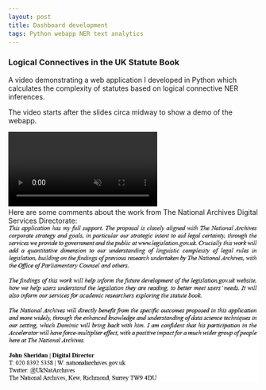 ```yaml
---
layout: post
title: Dashboard development
tags: Python webapp NER text analytics
---
```


### Logical Connectives in the UK Statute Book

A video demonstrating a web application I developed in Python which calculates the complexity of statutes based on logical connective NER inferences. 

The video starts after the slides circa midway to show a demo of the webapp.

<video loop="true" muted autoplay controls>
    <source src="/assets/videos/lcituksbvideo.mp4#t=176,410" type="video/mp4">
</video>
<br>
Here are some comments about the work from The National Archives Digital Services Directorate:
<br>

<img src='/assets/images/comments2.png' style='display: block; margin: 0 auto'>
